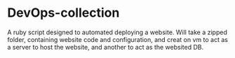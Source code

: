 # DevOps-collection

A ruby script designed to automated deploying a website. Will take a zipped folder, containing website code and configuration, and creat on vm to act as a server to host the website, and another to act as the websited DB. 
